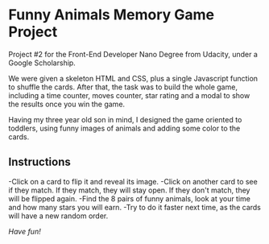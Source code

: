 # Funny Animals Memory Game Project

Project #2 for the Front-End Developer Nano Degree from Udacity, under a Google Scholarship.

We were given a skeleton HTML and CSS, plus a single Javascript function to shuffle the cards. After that, the task was to build the whole game, including a time counter, moves counter, star rating and a modal to show the results once you win the game.

Having my three year old son in mind, I designed the game oriented to toddlers, using funny images of animals and adding some color to the cards.

## Instructions

-Click on a card to flip it and reveal its image.
-Click on another card to see if they match.
  If they match, they will stay open.
  If they don't match, they will be flipped again.
-Find the 8 pairs of funny animals, look at your time and how many stars you will earn.
-Try to do it faster next time, as the cards will have a new random order.

*Have fun!*

